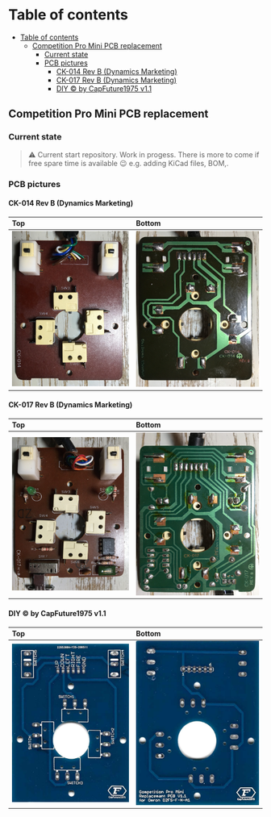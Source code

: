 # Table of contents
<!-- TOC -->

- [Table of contents](#table-of-contents)
  - [Competition Pro Mini PCB replacement](#competition-pro-mini-pcb-replacement)
    - [Current state](#current-state)
    - [PCB pictures](#pcb-pictures)
      - [CK-014 Rev B (Dynamics Marketing)](#ck-014-rev-b-dynamics-marketing)
      - [CK-017 Rev B (Dynamics Marketing)](#ck-017-rev-b-dynamics-marketing)
      - [DIY © by CapFuture1975 v1.1](#diy--by-capfuture1975-v11)

<!-- /TOC -->

## Competition Pro Mini PCB replacement

### Current state

> ⚠️ Current start repository. Work in progess. There is more to come if free spare time is available 😉 e.g. adding KiCad files, BOM,.

### PCB pictures

#### CK-014 Rev B (Dynamics Marketing)

| Top                                           | Bottom                                        |
| :-------------------------------------------- | :-------------------------------------------- |
| <img src="images/IMG_3516.JPG" width="450" /> | <img src="images/IMG_3517.JPG" width="450" /> |

#### CK-017 Rev B (Dynamics Marketing)

| Top                                           | Bottom                                        |
| :-------------------------------------------- | :-------------------------------------------- |
| <img src="images/IMG_3519.JPG" width="450" /> | <img src="images/IMG_3518.JPG" width="450" /> |

#### DIY © by CapFuture1975 v1.1

| Top                                           | Bottom                                        |
| :-------------------------------------------- | :-------------------------------------------- |
| <img src="images/IMG_3748.JPG" width="450" /> | <img src="images/IMG_3747.JPG" width="450" /> |
